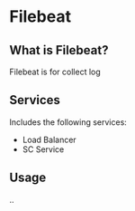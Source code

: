 # Filebeat

## What is Filebeat?

Filebeat is for collect log

## Services

Includes the following services:
- Load Balancer
- SC Service 

## Usage

..
